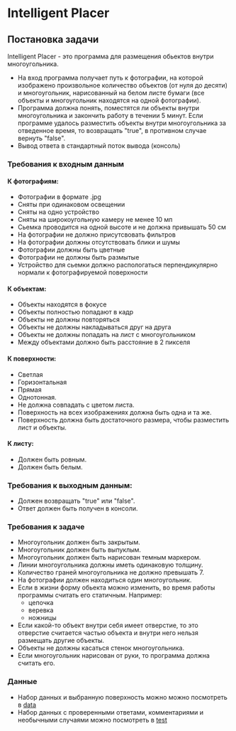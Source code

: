 # Intelligent Placer

## Постановка задачи
Intelligent Placer - это программа для размещения обьектов внутри многоугольника.
- На вход программа получает путь к фотографии, на которой изображено произвольное количество объектов (от нуля до десяти) и многоугольник, нарисованный на белом листе бумаги (все объекты и многоугольник находятся на одной фотографии).
- Программа должна понять, поместятся ли объекты внутри многоугольника и закончить работу в течении 5 минут. Если программе удалось разместить объекты внутри многоугольника за отведенное время, то возвращать "true", в противном случае вернуть "false".
- Вывод ответа в стандартный поток вывода (консоль) 

### Требования к входным данным
#### К фотографиям:
- Фотографии в формате .jpg 
- Сняты при одинаковом освещении
- Сняты на одно устройство 
- Сняты на широкоугольную камеру не менее 10 мп
- Сьемка проводится на одной высоте и не должна привышать 50 см
- На фотографии не должно присутсвовать фильтров
- На фотографии должны отсутствовать блики и шумы 
- Фотографии должны быть цветные
- Фотографии не должны быть размытые 
- Устройство для сьемки должно распологаться перпендикулярно нормали к фотографируемой поверхности 

#### К объектам: 
- Объекты находятся в фокусе 
- Объекты полностью попадают в кадр
- Объекты не должны повторяться
- Объекты не должны накладываться друг на друга 
- Объекты не должны попадать на лист с многоугольником 
- Между объектами должно быть расстояние в 2 пикселя 

#### К поверхности:
- Светлая 
- Горизонтальная 
- Прямая 
- Однотонная. 
- Не должна совпадать с цветом листа.
- Поверхность на всех изображениях должна быть одна и та же.
- Поверхность должна быть достаточного размера, чтобы разместить лист и объекты.

#### К листу:
- Должен быть ровным.
- Должен быть белым.

### Требования к выходным данным: 
- Должен возвращать "true" или "false".
- Ответ должен быть получен в консоли.

### Требования к задаче
- Многоугольник должен быть закрытым.
- Многоугольник должен быть выпуклым.
- Многоугольник должен быть нарисован темным маркером. 
- Линии многоугольника должны иметь одинаковую толщину. 
- Количество граней многоугольника не должно превышать 7. 
- На фотографии должен находиться один многоугольник. 
- Если в жизни форму обьекта можно изменить, во время работы программы считать его статичным. 
Например:
  - цепочка
  - веревка 
  - ножницы
- Если какой-то объект внутри себя имеет отверстие, то это отверстие считается частью объекта и внутри него нельзя размещать другие объекты. 
- Объекты не должны касаться стенок многоугольника.
- Если многоугольник нарисован от руки, то программа должна считать его. 

### Данные 
- Набор данных и выбранную поверхность можно можно посмотреть в [data](https://github.com/Fourroubles/Intelligent-Placer/tree/develop/data)
- Набор данных с проверенными ответами, комментариями и необычными случаями можно посмотреть в [test](https://github.com/Fourroubles/Intelligent-Placer/blob/develop/test/description.md)
